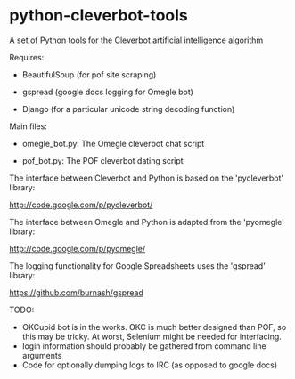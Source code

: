 python-cleverbot-tools
======================




A set of Python tools for the Cleverbot artificial intelligence algorithm

Requires:

- BeautifulSoup (for pof site scraping)

- gspread (google docs logging for Omegle bot)

- Django (for a particular unicode string decoding function)

Main files:

- omegle_bot.py: The Omegle cleverbot chat script

- pof_bot.py: The POF cleverbot dating script

The interface between Cleverbot and Python is based on the 'pycleverbot' library:

http://code.google.com/p/pycleverbot/

The interface between Omegle and Python is adapted from the 'pyomegle' library:

http://code.google.com/p/pyomegle/

The logging functionality for Google Spreadsheets uses the 'gspread' library:

https://github.com/burnash/gspread

TODO:
- OKCupid bot is in the works. OKC is much better designed than POF, so this may be tricky. At worst, Selenium might be needed for interfacing.
- login information should probably be gathered from command line arguments
- Code for optionally dumping logs to IRC (as opposed to google docs)

